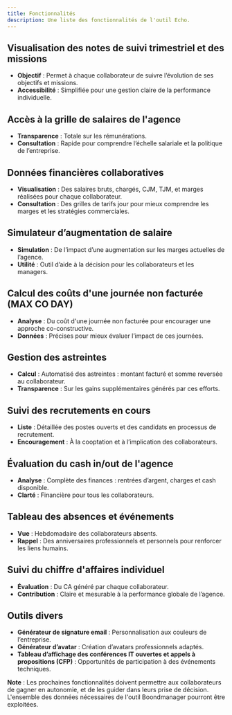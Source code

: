 ```yaml
---
title: Fonctionnalités
description: Une liste des fonctionnalités de l'outil Echo.
---
```


## Visualisation des notes de suivi trimestriel et des missions

- **Objectif** : Permet à chaque collaborateur de suivre l’évolution de ses objectifs et missions.
- **Accessibilité** : Simplifiée pour une gestion claire de la performance individuelle.

## Accès à la grille de salaires de l'agence

- **Transparence** : Totale sur les rémunérations.
- **Consultation** : Rapide pour comprendre l’échelle salariale et la politique de l’entreprise.

## Données financières collaboratives

- **Visualisation** : Des salaires bruts, chargés, CJM, TJM, et marges réalisées pour chaque collaborateur.
- **Consultation** : Des grilles de tarifs jour pour mieux comprendre les marges et les stratégies commerciales.

## Simulateur d’augmentation de salaire

- **Simulation** : De l’impact d’une augmentation sur les marges actuelles de l’agence.
- **Utilité** : Outil d’aide à la décision pour les collaborateurs et les managers.

## Calcul des coûts d'une journée non facturée (MAX CO DAY)

- **Analyse** : Du coût d'une journée non facturée pour encourager une approche co-constructive.
- **Données** : Précises pour mieux évaluer l’impact de ces journées.

## Gestion des astreintes

- **Calcul** : Automatisé des astreintes : montant facturé et somme reversée au collaborateur.
- **Transparence** : Sur les gains supplémentaires générés par ces efforts.

## Suivi des recrutements en cours

- **Liste** : Détaillée des postes ouverts et des candidats en processus de recrutement.
- **Encouragement** : À la cooptation et à l’implication des collaborateurs.

## Évaluation du cash in/out de l'agence

- **Analyse** : Complète des finances : rentrées d’argent, charges et cash disponible.
- **Clarté** : Financière pour tous les collaborateurs.

## Tableau des absences et événements

- **Vue** : Hebdomadaire des collaborateurs absents.
- **Rappel** : Des anniversaires professionnels et personnels pour renforcer les liens humains.

## Suivi du chiffre d'affaires individuel

- **Évaluation** : Du CA généré par chaque collaborateur.
- **Contribution** : Claire et mesurable à la performance globale de l’agence.

## Outils divers

- **Générateur de signature email** : Personnalisation aux couleurs de l’entreprise.
- **Générateur d’avatar** : Création d’avatars professionnels adaptés.
- **Tableau d’affichage des conférences IT ouvertes et appels à propositions (CFP)** : Opportunités de participation à des événements techniques.

**Note** : Les prochaines fonctionnalités doivent permettre aux collaborateurs de gagner en autonomie, et de les guider dans leurs prise de décision. L'ensemble des données nécessaires de l'outil Boondmanager pourront être exploitées.

